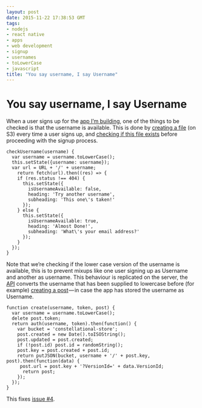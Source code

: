 ```yaml
---
layout: post
date: 2015-11-22 17:38:53 GMT
tags:
- nodejs
- react native
- apps
- web development
- signup
- usernames
- toLowerCase
- javascript
title: "You say username, I say Username"
---
```

# You say username, I say Username

When a user signs up for the [app I’m building](https://github.com/constellational), one of the things to be checked is that the username is available. This is done by [creating a file](https://github.com/constellational/api/blob/c9909b985dc6f9bee156d3983fe04c0892b44a4a/signup/index.js) (on S3) every time a user signs up, and [checking if this file exists](https://github.com/constellational/iOS/blob/c166624349d28ca1124fc5e9289931b188e17b20/stores/SettingStore.js) before proceeding with the signup process.

    checkUsername(username) {
      var username = username.toLowerCase();
      this.setState({username: username});
      var url = URL + '/' + username;
        return fetch(url).then((res) => {
        if (res.status !== 404) {
          this.setState({
            isUsernameAvailable: false,
            heading: 'Try another username',
            subheading: 'This one\'s taken!'
          });
        } else {
          this.setState({
            isUsernameAvailable: true,
            heading: 'Almost Done!',
            subheading: 'What\'s your email address?'
          });
        }
      });
    }
    
Note that we’re checking if the lower case version of the username is available, this is to prevent mixups like one user signing up as Username and another as username. This behaviour is replicated on the server, the [API](http://github.com/constellational/api) converts the username that has been supplied to lowercase before (for example) [creating a post](https://github.com/constellational/api/blob/c9909b985dc6f9bee156d3983fe04c0892b44a4a/create/index.js) — in case the app has stored the username as Username.

    function create(username, token, post) {
      var username = username.toLowerCase();
      delete post.token;
      return auth(username, token).then(function() {
        var bucket = 'constellational-store';
        post.created = new Date().toISOString();
        post.updated = post.created;
        if (!post.id) post.id = randomString();
        post.key = post.created + post.id;
        return putJSON(bucket, username + '/' + post.key, post).then(function(data) {
         post.url = post.key + '?VersionId=' + data.VersionId;
          return post;
        });
      });
    }
    
This fixes [issue #4](https://github.com/constellational/api/issues/4).